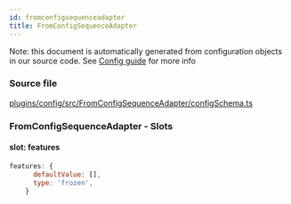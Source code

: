 ```yaml
---
id: fromconfigsequenceadapter
title: FromConfigSequenceAdapter
---
```


Note: this document is automatically generated from configuration objects in our
source code. See [Config guide](/docs/config_guide) for more info

### Source file

[plugins/config/src/FromConfigSequenceAdapter/configSchema.ts](https://github.com/GMOD/jbrowse-components/blob/main/plugins/config/src/FromConfigSequenceAdapter/configSchema.ts)

### FromConfigSequenceAdapter - Slots

#### slot: features

```js
features: {
      defaultValue: [],
      type: 'frozen',
    }
```
